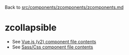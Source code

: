 Back to [src/components/zcomponents/zcomponents.md](../../zcomponents.md)

# zcollapsible

 - See [Vue.js (v2) component file contents](./zcollapsible.vue)
 - See [Sass/Css component file contents](./zcollapsible.scss)
